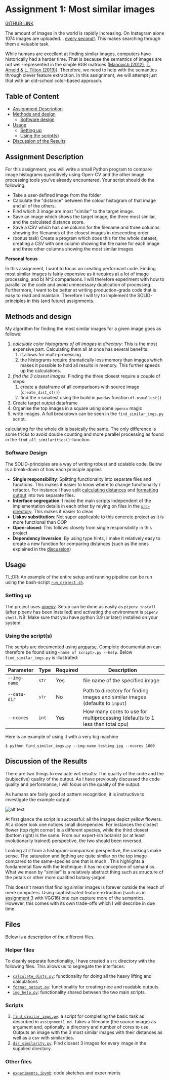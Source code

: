# Assignment 1: Most similar images
[GITHUB LINK](https://github.com/Rysias/cds-assignments/tree/main/vision-assignments/vision-a1)

The amount of images in the world is rapidly increasing. On Instagram alone 1074 images are uploaded... [every second!](https://earthweb.com/how-many-pictures-are-on-instagram/). This makes searching through them a valuable task. 

While humans are excellent at finding similar images, computers have historically had a harder time. That is because the semantics of images are not well-represented in the simple RGB matrices ([Manovich (2012)](https://link.springer.com/chapter/10.1057/9780230371934_14), [T. Arnold & L. Tilton (2019)](https://academic.oup.com/dsh/article/34/Supplement_1/i3/5694340?login=true)). Therefore, we need to help with the semantics through clever feature extraction. In this assignment, we will attempt just that with an old-school color-based approach. 

## Table of Content
- [Assignment Description](#assignment-description)
- [Methods and design](#methods-and-design)
    * [Software design](#software-design)
- [Usage](#usage)
    * [Setting up](#setting-up)
    * [Using the script(s)](#using-the-scripts)
- [Discussion of the Results](#discussion-of-the-results)

## Assignment Description
For this assignment, you will write a small Python program to compare image histograms quantitively using Open-CV and the other image processing tools you've already encountered. Your script should do the following:

- Take a user-defined image from the folder
- Calculate the "distance" between the colour histogram of that image and all of the others.
- Find which 3 image are most "similar" to the target image.
- Save an image which shows the target image, the three most similar, and the calculated distance score.
- Save a CSV which has one column for the filename and three columns showing the filenames of the closest images in descending order
- (bonus task) Create a program which does this for the whole dataset, creating a CSV with one column showing the file name for each image and three other columns showing the most similar images

**Personal focus**

In this assignment, I want to focus on creating performant code. Finding most similar images is fairly expensive as it requires a) a lot of image processing, and b) N^2 comparisons. I will therefore experiment with how to parallelize the code and avoid unnecessary duplication of processing.
Furthermore, I want to be better at writing production-grade code that is easy to read and maintain. Therefore I will try to implement the SOLID-principles in this (and future) assignments.

## Methods and design
My algorithm for finding the most similar images for a given image goes as follows: 
1. *calculate color histograms of all images in directory*: This is the most expensive part. Calculating them all at once has several benefits: 
    1) it allows for multi-processing 
    2) the histograms require dramatically less memory than images which makes it possible to hold all results in memory. This further speeds up the calculations.
2. *find the 3 closest images*: Finding the three closest require a couple of steps: 
    1) create a dataframe of all comparisons with source image (`create_dist_df()`)
    2) find the n smallest using the build in `pandas` function `df.nsmallest()`
3. Create target output dataframe
4. Organise the top images in a square using some `opencv` magic
5. write images. 
A full breakdown can be seen in the `find_similar_imgs.py` script. 

calculating for the whole dir is basically the same. The only difference is some tricks to avoid double counting and more parallel processing as found in the `find_all_similarities()`-function. 


### Software Design
The SOLID-principles are a way of writing robust and scalable code. Below is a break-down of how each principle applies

- **Single responsibility**: Splitting functionality into separate files and functions. This makes it easier to know where to change functionality / refactor. For instance I have split [calculating distances](src/calculate_dists.py) and [formatting output](src/format_output.py) into two separate files. 
- **Interface segregation**: I make the main scripts independent of the implementation details in each other by relying on files in the [`src`-directory](src/). This makes it easier to clean
- **Liskov substitution**: Not super applicable to this concrete project as it is more functional than OOP
- **Open-closed**: This follows closely from single responsibility in this project
- **Dependency Inversion**: By using type hints, I make it relatively easy to create a new function for comparing distances (such as the ones explained in the [discussion](#discussion-of-the-results))

## Usage 
TL;DR: An example of the entire setup and running pipeline can be run using the bash-script [`run_project.sh`](./run_project.sh). 

### Setting up
The project uses [pipenv](https://pipenv-fork.readthedocs.io/en/latest/basics.html). Setup can be done as easily as `pipenv install` (after pipenv has been installed) and activating the environment is `pipenv shell`. NB: Make sure that you have python 3.9 (or later) installed on your system!

### Using the script(s)
The scripts are documented using [argparse](https://docs.python.org/3/library/argparse.html). Complete documentation can therefore be found using `<name of script>.py --help`. Below `find_similar_imgs.py` is illustrated:

Parameter | Type | Required | Description
---- | ---- | ---- | ----
`--img-name` | `str` | Yes | file name of the specified image
`--data-dir` | `str` | No |Path to directory for finding images and similar images (defaults to `input`)
`--ncores` | `int` | Yes |How many cores to use for multiprocessing (defaults to 1 less than total cpu)

Here is an example of using it with a very big machine
```console
$ python find_similar_imgs.py --img-name testimg.jpg --ncores 1000
```

## Discussion of the Results
There are two things to evaluate wrt results: The quality of the code and the (subjective) quality of the output. As I have previously discussed the code quality and performance, I will focus on the quality of the output. 

As humans are fairly good at pattern recognition, it is instructive to investigate the example output: 

![alt text](output/image_0003_closest3.png)

At first glance the script is successful: all the images depict yellow flowers. At a closer look one notices small disrepencies. For instances the closest flower (top right corner) is a different species, while the third closest (bottom right) is the same. From our expert-ish botanist (or at least evolutionarily trained) perspective, the two should been reversed. 

Looking at it from a histogram-comparison perspective, the rankings make sense. The saturation and ligthing are quite similar on the top image compared to the same-species one that is much . This highlights a fundamental flaw with the technique: it has no conception of semantics. What we mean by "similar" is a relatively abstract thing such as structure of the petals or other more qualified botany-jargon. 

This doesn't mean that finding similar images is forever outside the reach of mere computers. Using sophisticated feature extraction (such as in [assignment 3](../vision-a3) with VGG16) one can capture more of the semantics. However, this comes with its own trade-offs which I will describe in due time. 

## Files
Below is a description of the different files.

### Helper files 
To cleanly separate functionality, I have created a `src` directory with the following files. This allows us to segregate the interfaces: 
- [`calculate_dists.py`](src/calculate_dists.py): functionality for doing all the heavy lifting and calculations
- [`format_output.py`](src/format_output.py): functionality for creating nice and readable outputs
- [`img_help.py`](src/img_help.py): functionality shared between the two main scripts.

### Scripts
1. [`find_similar_imgs.py`](./find_similar_imgs.py): a script for completing the basic task as described in `assignment1.md`. Takes a filename (the source image) as argument and, optionally, a directory and number of cores to use. Outputs an image with the 3 most similar images with their distances as well as a csv with similarities. 
2. [`dir_similarity.py`](./dir_similarity.py): Find closest 3 images for every image in the supplied directory.

### Other files
- [`experiments.ipynb`](./experiments.ipynb): code sketches and experiments
